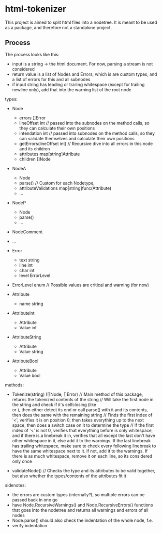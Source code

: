 # html-tokenizer

This project is aimed to split html files into a nodetree.
It is meant to be used as a package, and therefore not a standalone project.

## Process

The process looks like this:
- input is a string -> the html document. For now, parsing a stream is not considered
- return value is a list of Nodes and Errors, which is are custom types, and a list of errors for this and all subnodes
- if input string has leading or trailing whitespace (except for trailing newline only), add that into the warning list of the root node


types:
- Node
  - errors []Error
  - lineOffset int // passed into the subnodes on the method calls, so they can calculate their own positions
  - intendation int // passed into subnodes on the method calls, so they can validate themselves and calculate their own positions
  - getErrors(lineOffset int) // Recursive dive into all errors in this node and its children
  - attributes map[string]Attribute
  - children []Node
- NodeA
  - Node
  - parse() // Custom for each Nodetype, 
  - attributeValidations map[string]func(Attribute)
  - ...
- NodeP
  - Node
  - parse()
  - ...
- NodeComment
- ...

- Error
  - text string
  - line int
  - char int
  - level ErrorLevel
- ErrorLevel enum // Possible values are critical and warning (for now)

- Attribute
  - name string
- AttributeInt
  - Attribute
  - Value int
- AttributeString
  - Attribute
  - Value string
- AttributeBool
  - Attribute
  - Value bool


methods:
- Tokenize(string) ([]Node, []Error) // Main method of this package, returns the tokenized contents of the string
  // Will take the first node in the string and check if it's selfclosing (like <br> or <img>), then either detect its end or call parse() with it and its contents, then does the same with the remaining string
  // Finds the first index of '<', verifies it is on position 0, then takes everything up to the next space, then does a switch case on it to determine the type
  // If the first index of '<' is not 0, verifies that everything before is only whitespace, and if there is a linebreak it in, verifies that all except the last don't have other whitespace in it, else add it to the warnings. If the last linebreak has trailing whitespace, make sure to check every following linebreak to have the same whitespace next to it. If not, add it to the warnings. If there is as much whitespace, remove it on each line, so its considered only once

- validateNode() // Checks the type and its attributes to be valid together, but also whether the types/contents of the attributes fit it

sidenotes:
- the errors are custom types (internally?), so multiple errors can be passed back in one go
- have Node.RecursiveWarnings() and Node.RecursiveErrors() functions that goes into the nodetree and returns all warnings and errors of all nodes
- Node.parse() should also check the indentation of the whole node, f.e. 
- verify indentation 



